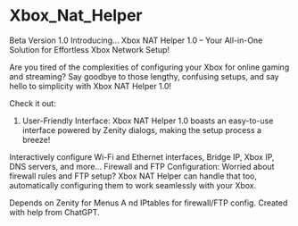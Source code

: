# Xbox_Nat_Helper
  Beta Version 1.0
Introducing... Xbox NAT Helper 1.0 – Your All-in-One Solution for Effortless Xbox Network Setup!

Are you tired of the complexities of configuring your Xbox for online gaming and streaming? Say goodbye to those lengthy, confusing setups, and say hello to simplicity with Xbox NAT Helper 1.0!

Check it out:

1. User-Friendly Interface: Xbox NAT Helper 1.0 boasts an easy-to-use interface powered by Zenity dialogs, making the setup process a breeze!

Interactively configure Wi-Fi and Ethernet interfaces, Bridge IP, Xbox IP, DNS servers, and more...
Firewall and FTP Configuration: Worried about firewall rules and FTP setup? Xbox NAT Helper can handle that too, automatically configuring them to work seamlessly with your Xbox.

Depends on Zenity for Menus A
nd IPtables for firewall/FTP config. 
Created with help from ChatGPT.
